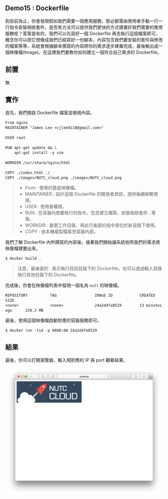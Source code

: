 ## Demo15 : Dockerfile
到目前為止，你會發現假如我們需要一個應用服務，勢必都需由使用者手動一行一行指令安裝相依套件，是否有方法可以提供我們更快的方式建置好我們需要的應用服務呢？答案是有的，我們可以先寫好一個 Dockerfile 再去執行這個檔案即可，概念你可以把它想像成我們已經寫好一份腳本，內容包含我們要安裝的套件與修改的檔案等等，系統會根據腳本撰寫的內容將你的需求逐步建置完成，最後輸出成一個映像檔(Image)。在這裡我們要教你如何建立一個符合自己需求的 Dockerfile。

## 前置
無

## 實作
首先，我們開啟 Dockerfile 檔案並檢視內容。

```
From nginx
MAINTAINER "James Lee <cjlee8110@gmail.com>"

USER root

RUN apt-get update && \
    apt-get install -y vim

WORKDIR /usr/share/nginx/html

COPY ./index.html ./
COPY ./images/NUTC_cloud.png ./images/NUTC_cloud.png
```

> * From : 使用的基底映像檔。
> * MAINTAINER : 設計這個 Dockerfile 的開發者資訊，提供後續聯繫使用。
> * USER : 使用者權限。
> * RUN : 在容器內想要執行的指令，包含建立檔案、安裝相依套件...等等。
> * WORKDIR : 變更工作目錄，再此行後面的指令皆位於新目錄下使用。
> * COPY : 由本機複製檔案至容器內部。

我們了解 Dockerfile 內所撰寫的內容後，接著我們開始讓系統依照我們的需求將映像檔建置出來。

```
$ docker build .
```

> 注意，最後面的 . 表示執行目前目錄下的 Dockerfile，也可以透過輸入目錄執行其他目錄下的 Dockerfile。

完成後，你會在映像檔列表中發現一個名為 `null` 的映像檔。

```
REPOSITORY          TAG                 IMAGE ID            CREATED             SIZE
<none>              <none>              24a2d4fe8529        13 minutes ago      220.2 MB
```

最後，使用這個映像檔啟動對應的容器服務即可。

```
$ docker run -tid -p 8080:80 24a2d4fe8529
```

## 結果

最後，你可以打開瀏覽器，輸入相對應的 IP 與 port 觀看結果。

![photo](./images/photo.png "photo")
